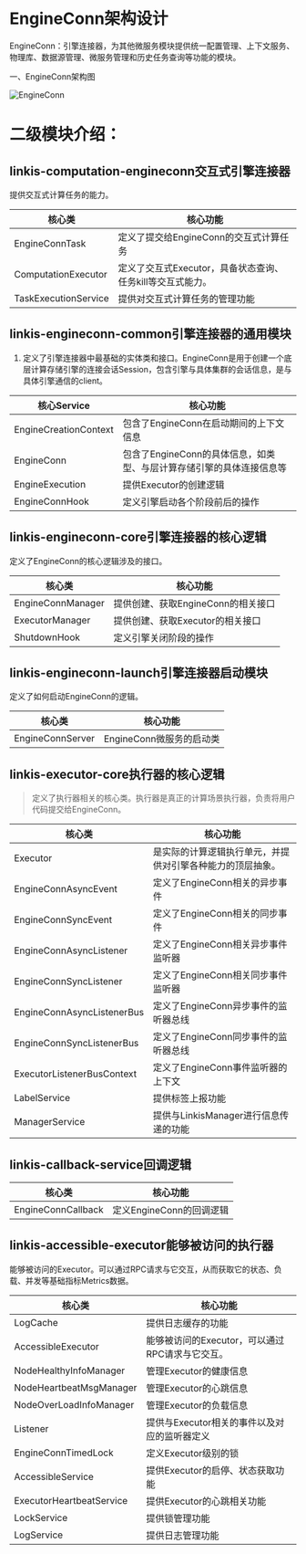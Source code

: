 EngineConn架构设计
==================

EngineConn：引擎连接器，为其他微服务模块提供统一配置管理、上下文服务、物理库、数据源管理、微服务管理和历史任务查询等功能的模块。

一、EngineConn架构图

![EngineConn](/Images-zh/Architecture/EngineConn/engineconn-01.png)

二级模块介绍：
==============

linkis-computation-engineconn交互式引擎连接器
---------------------------------------------

提供交互式计算任务的能力。

| 核心类               | 核心功能                                                   |
|----------------------|------------------------------------------------------------|
| EngineConnTask       | 定义了提交给EngineConn的交互式计算任务                     |
| ComputationExecutor  | 定义了交互式Executor，具备状态查询、任务kill等交互式能力。 |
| TaskExecutionService | 提供对交互式计算任务的管理功能                             |

linkis-engineconn-common引擎连接器的通用模块
--------------------------------------------

1.  定义了引擎连接器中最基础的实体类和接口。EngineConn是用于创建一个底层计算存储引擎的连接会话Session，包含引擎与具体集群的会话信息，是与具体引擎通信的client。

| 核心Service           | 核心功能                                                             |
|-----------------------|----------------------------------------------------------------------|
| EngineCreationContext | 包含了EngineConn在启动期间的上下文信息                               |
| EngineConn            | 包含了EngineConn的具体信息，如类型、与层计算存储引擎的具体连接信息等 |
| EngineExecution       | 提供Executor的创建逻辑                                               |
| EngineConnHook        | 定义引擎启动各个阶段前后的操作                                       |

linkis-engineconn-core引擎连接器的核心逻辑
------------------------------------------

定义了EngineConn的核心逻辑涉及的接口。

| 核心类            | 核心功能                           |
|-------------------|------------------------------------|
| EngineConnManager | 提供创建、获取EngineConn的相关接口 |
| ExecutorManager   | 提供创建、获取Executor的相关接口   |
| ShutdownHook      | 定义引擎关闭阶段的操作             |

linkis-engineconn-launch引擎连接器启动模块
------------------------------------------

定义了如何启动EngineConn的逻辑。

| 核心类           | 核心功能                 |
|------------------|--------------------------|
| EngineConnServer | EngineConn微服务的启动类 |

linkis-executor-core执行器的核心逻辑
------------------------------------

>   定义了执行器相关的核心类。执行器是真正的计算场景执行器，负责将用户代码提交给EngineConn。

| 核心类                     | 核心功能                                                   |
|----------------------------|------------------------------------------------------------|
| Executor                   | 是实际的计算逻辑执行单元，并提供对引擎各种能力的顶层抽象。 |
| EngineConnAsyncEvent       | 定义了EngineConn相关的异步事件                             |
| EngineConnSyncEvent        | 定义了EngineConn相关的同步事件                             |
| EngineConnAsyncListener    | 定义了EngineConn相关异步事件监听器                         |
| EngineConnSyncListener     | 定义了EngineConn相关同步事件监听器                         |
| EngineConnAsyncListenerBus | 定义了EngineConn异步事件的监听器总线                       |
| EngineConnSyncListenerBus  | 定义了EngineConn同步事件的监听器总线                       |
| ExecutorListenerBusContext | 定义了EngineConn事件监听器的上下文                         |
| LabelService               | 提供标签上报功能                                           |
| ManagerService             | 提供与LinkisManager进行信息传递的功能                      |

linkis-callback-service回调逻辑
-------------------------------

| 核心类             | 核心功能                 |
|--------------------|--------------------------|
| EngineConnCallback | 定义EngineConn的回调逻辑 |

linkis-accessible-executor能够被访问的执行器
--------------------------------------------

能够被访问的Executor。可以通过RPC请求与它交互，从而获取它的状态、负载、并发等基础指标Metrics数据。

| 核心类                   | 核心功能                                        |
|--------------------------|-------------------------------------------------|
| LogCache                 | 提供日志缓存的功能                              |
| AccessibleExecutor       | 能够被访问的Executor，可以通过RPC请求与它交互。 |
| NodeHealthyInfoManager   | 管理Executor的健康信息                          |
| NodeHeartbeatMsgManager  | 管理Executor的心跳信息                          |
| NodeOverLoadInfoManager  | 管理Executor的负载信息                          |
| Listener                 | 提供与Executor相关的事件以及对应的监听器定义    |
| EngineConnTimedLock      | 定义Executor级别的锁                            |
| AccessibleService        | 提供Executor的启停、状态获取功能                |
| ExecutorHeartbeatService | 提供Executor的心跳相关功能                      |
| LockService              | 提供锁管理功能                                  |
| LogService               | 提供日志管理功能                                |
